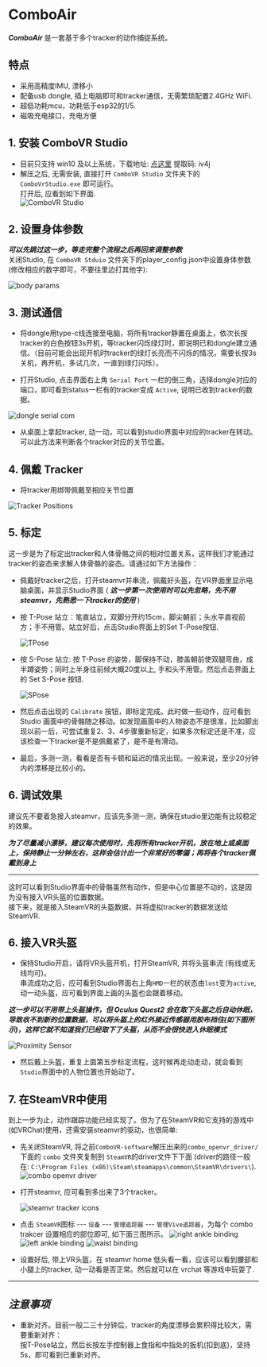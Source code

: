 # ComboAir

***ComboAir*** 是一套基于多个tracker的动作捕捉系统。

## 特点
* 采用高精度IMU, 漂移小
* 配备usb dongle, 插上电脑即可和tracker通信，无需繁琐配置2.4GHz WiFi.
* 超低功耗mcu，功耗低于esp32的1/5.
* 磁吸充电接口，充电方便


## 1. 安装 ComboVR Studio
* 目前只支持 win10 及以上系统，下载地址: [点这里](https://pan.baidu.com/s/1Gn3FhRT8ewd67chpKmtd6w?pwd=iv4j) 提取码: iv4j   
* 解压之后, 无需安装, 直接打开 `ComboVR Studio` 文件夹下的 `ComboVrStudio.exe` 即可运行。  
  打开后, 应看到如下界面.   
![ComboVR Studio](img/combovr_studio.png)


## 2. 设置身体参数
***可以先跳过这一步，等走完整个流程之后再回来调整参数***   
关闭Studio, 在 `ComboVR Stduio` 文件夹下的player_config.json中设置身体参数(修改相应的数字即可，不要往里边打其他字):

![body params](img/body_params.png)


## 3. 测试通信
* 将dongle用type-c线连接至电脑，将所有tracker静置在桌面上，依次长按tracker的白色按钮3s开机，等tracker闪烁绿灯时，即说明已和dongle建立通信。（目前可能会出现开机时tracker的绿灯长亮而不闪烁的情况，需要长按3s关机，再开机，多试几次，一直到绿灯闪烁）。

* 打开Studio, 点击界面右上角 `Serial Port` 一栏的倒三角，选择dongle对应的端口，即可看到status一栏有的tracker变成 `Active`, 说明已收到tracker的数据。

![dongle serial com](img/studio_dongle_com_select.png)

* 从桌面上拿起tracker, 动一动，可以看到studio界面中对应的tracker在转动。可以此方法来判断各个tracker对应的关节位置。


## 4. 佩戴 Tracker
* 将tracker用绑带佩戴至相应关节位置

![Tracker Positions](img/tracker_positions.png)

## 5. 标定
这一步是为了标定出tracker和人体骨骼之间的相对位置关系，这样我们才能通过tracker的姿态来求解人体骨骼的姿态。请通过如下方法操作：   

* 佩戴好tracker之后，打开steamvr并串流，佩戴好头盔，在VR界面里显示电脑桌面，并显示Studio界面 ( ***这一步第一次使用时可以先忽略，先不用steamvr，先熟悉一下tracker的使用*** )

* 按 T-Pose 站立：笔直站立，双脚分开约15cm，脚尖朝前；头水平直视前方；手不用管。站立好后，点击Studio界面上的Set T-Pose按钮.

  ![TPose](img/tpose.png)

* 按 S-Pose 站立: 按 T-Pose 的姿势，脚保持不动，膝盖朝前使双腿弯曲，成半蹲姿势；同时上半身往前倾大概20度以上, 手和头不用管。然后点击界面上的 Set S-Pose 按钮.

  ![SPose](img/spose.png)

* 然后点击出现的 `Calibrate` 按钮，即标定完成。此时做一些动作，应可看到 Studio 画面中的骨骼随之移动。如发现画面中的人物姿态不是很准，比如脚出现以前一后，可尝试重复2、3、4步骤重新标定，如果多次标定还是不准，应该检查一下tracker是不是佩戴紧了，是不是有滑动。

* 最后，多测一测，看看是否有卡顿和延迟的情况出现。一般来说，至少20分钟内的漂移是比较小的。


## 6. 调试效果
建议先不要着急接入steamvr，应该先多测一测，确保在studio里边能有比较稳定的效果。  

***为了尽量减小漂移，建议每次使用时，先将所有tracker开机，放在地上或桌面上，保持静止一分钟左右，这样会估计出一个非常好的零偏；再将各个tracker佩戴到身上***


---
这时可以看到Studio界面中的骨骼虽然有动作，但是中心位置是不动的，这是因为没有接入VR头盔的位置数据。  
接下来，就是接入SteamVR的头盔数据，并将虚拟tracker的数据发送给SteamVR.

## 6. 接入VR头盔
* 保持Studio开启，请将VR头盔开机，打开SteamVR, 并将头盔串流 (有线或无线均可)。   
串流成功之后，应可看到Studio界面右上角`HMD`一栏的状态由`lost`变为`active`, 动一动头盔，应可看到界面上画的头盔也会跟着移动。   

***这一步可以不用带上头盔操作，但 Oculus Quest2 会在取下头盔之后自动休眠， 导致收不到新的位置数据，可以将头盔上的红外接近传感器用胶布挡住(如下图所示)，这样它就不知道我们已经取下了头盔，从而不会很快进入休眠模式***

![Proximity Sensor](img/oculus_quest2_proximity_sensor.jpg)

* 然后戴上头盔，重复上面第五步标定流程，这时候再走动走动，就会看到`Studio`界面中的人物位置也开始动了。


## 7. 在SteamVR中使用
到上一步为止，动作跟踪功能已经实现了。但为了在SteamVR和它支持的游戏中(如VRChat)使用，还需安装steamvr的驱动，也很简单:   

* 先关闭SteamVR, 将之前`ComboVR-software`解压出来的`combo_openvr_driver/`下面的 `combo` 文件夹复制到 `SteamVR`的driver文件下下面 (driver的路径一般在: `C:\Program Files (x86)\Steam\steamapps\common\SteamVR\drivers\`). 
![combo openvr driver](img/combo_openvr_driver.png)

* 打开steamvr, 应可看到多出来了3个tracker。

    ![steamvr tracker icons](img/steamvr_tracker_icons.png)

* 点击 `SteamVR`图标 --- `设备` --- `管理追踪器` --- `管理Vive追踪器`，为每个 combo trakcer 设置相应的部位即可, 如下面三图所示。
    ![right ankle binding](img/vive_tracker_bindings_rightankle.png)
    ![left ankle binding](img/vive_tracker_bindings_leftankle.png)
    ![waist binding](img/vive_tracker_bindings_waist.png)

* 设置好后, 带上VR头盔，在 steamvr home 低头看一看，应该可以看到腰部和小腿上的tracker, 动一动看是否正常。然后就可以在 vrchat 等游戏中玩耍了.

---

## *注意事项*

* 重新对齐。目前一般二三十分钟后，tracker的角度漂移会累积得比较大，需要重新对齐：   
  按T-Pose站立，然后长按左手控制器上食指和中指处的扳机(扣到底)，坚持5s，即可看到已重新对齐。